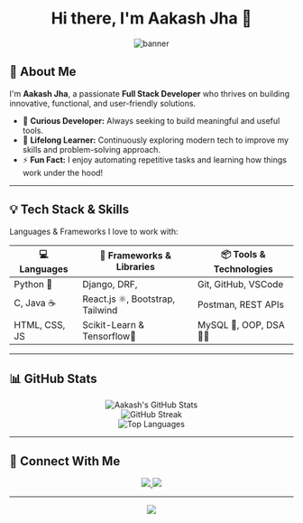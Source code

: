 <h1 align="center">Hi there, I'm Aakash Jha 👋</h1>

<p align="center">
  <img src="https://capsule-render.vercel.app/api?type=waving&color=0B72B5&height=200&section=header&text=Welcome%20to%20My%20GitHub!&fontSize=40&fontColor=ffffff" alt="banner"/>
</p>

## 🙏 About Me

I'm **Aakash Jha**, a passionate **Full Stack Developer** who thrives on building innovative, functional, and user-friendly solutions.

- 👀 **Curious Developer:** Always seeking to build meaningful and useful tools.  
- 🌱 **Lifelong Learner:** Continuously exploring modern tech to improve my skills and problem-solving approach.  
- ⚡ **Fun Fact:** I enjoy automating repetitive tasks and learning how things work under the hood!

---

## 💡 Tech Stack & Skills

Languages & Frameworks I love to work with:

<div align="center">

| 💻 Languages | 🧠 Frameworks & Libraries | 📦 Tools & Technologies |
|-------------|---------------------------|--------------------------|
| Python 🐍    | Django, DRF,  | Git, GitHub, VSCode |
| C, Java ☕   | React.js ⚛️, Bootstrap, Tailwind | Postman, REST APIs |
| HTML, CSS, JS   |  Scikit-Learn & Tensorflow🤖         | MySQL 🐬, OOP, DSA 🧑‍💻 |

</div>

---

## 📊 GitHub Stats

<p align="center">
  <img src="https://github-readme-stats.vercel.app/api?username=Aakash-Jha3903&show_icons=true&theme=radical" alt="Aakash's GitHub Stats" />
  <br/>
  <img src="https://github-readme-streak-stats.herokuapp.com/?user=Aakash-Jha3903&theme=radical" alt="GitHub Streak" />
  <br/>
  <img src="https://github-readme-stats.vercel.app/api/top-langs/?username=Aakash-Jha3903&layout=compact&theme=radical" alt="Top Languages" />
</p>

---

## 🔗 Connect With Me

<p align="center">
  <a href="https://www.linkedin.com/in/aakash-jha-a11931257" target="_blank">
    <img src="https://img.shields.io/badge/-LinkedIn-blue?style=for-the-badge&logo=Linkedin&logoColor=white"/>
  </a>
  <a href="https://aakash-jha--portfolio.vercel.app/" target="_blank">
    <img src="https://img.shields.io/badge/-Portfolio-121212?style=for-the-badge&logo=vercel&logoColor=white"/>
  </a>
</p>

---

<p align="center">
  <img src="https://capsule-render.vercel.app/api?type=waving&color=0B72B5&height=150&section=footer"/>
</p>

<!---
Aakash-Jha3903/Aakash-Jha3903 is a ✨ special ✨ repository because its `README.md` (this file) appears on your GitHub profile.
You can click the Preview link to take a look at your changes.
--->
